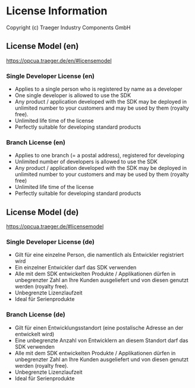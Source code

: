 # License Information

Copyright (c) Traeger Industry Components GmbH

## License Model (en)

<https://opcua.traeger.de/en/#licensemodel>

### Single Developer License (en)

* Applies to a single person who is registered by name as a developer
* One single developer is allowed to use the SDK
* Any product / application developed with the SDK may be deployed in unlimited number to your customers and may be used by them (royalty free).
* Unlimited life time of the license
* Perfectly suitable for developing standard products

### Branch License (en)

* Applies to one branch (= a postal address), registered for developing
* Unlimited number of developers is allowed to use the SDK
* Any product / application developed with the SDK may be deployed in unlimited number to your customers and may be used by them (royalty free)
* Unlimited life time of the license
* Perfectly suitable for developing standard products

## License Model (de)

<https://opcua.traeger.de/#licensemodel>

### Single Developer License (de)

* Gilt für eine einzelne Person, die namentlich als Entwickler registriert wird
* Ein einzelner Entwickler darf das SDK verwenden
* Alle mit dem SDK entwickelten Produkte / Applikationen dürfen in unbegrenzter Zahl an Ihre Kunden ausgeliefert und von diesen genutzt werden (royalty free).
* Unbegrenzte Lizenzlaufzeit
* Ideal für Serienprodukte

### Branch License (de)

* Gilt für einen Entwicklungsstandort (eine postalische Adresse an der entwickelt wird)
* Eine unbegrenzte Anzahl von Entwicklern an diesem Standort darf das SDK verwenden
* Alle mit dem SDK entwickelten Produkte / Applikationen dürfen in unbegrenzter Zahl an Ihre Kunden ausgeliefert und von diesen genutzt werden (royalty free).
* Unbegrenzte Lizenzlaufzeit
* Ideal für Serienprodukte
